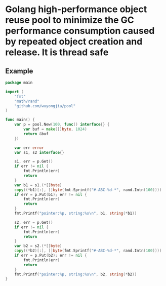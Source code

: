 # Golang high-performance object reuse pool to minimize the GC performance consumption caused by repeated object creation and release. It is thread safe

## Example
 

```go
package main

import (
    "fmt"
    "math/rand" 
	"github.com/wuyongjia/pool"
)

func main() {
	var p = pool.New(100, func() interface{} {
		var buf = make([]byte, 1024)
		return &buf
	})

	var err error
	var s1, s2 interface{}

	s1, err = p.Get()
	if err != nil {
		fmt.Println(err)
		return
	}
	var b1 = s1.(*[]byte)
	copy((*b1)[:], []byte(fmt.Sprintf("#-ABC-%d-*", rand.Intn(100))))
	if err = p.Put(b1); err != nil {
		fmt.Println(err)
		return
	}
	fmt.Printf("pointer:%p, string:%s\n", b1, string(*b1))

	s2, err = p.Get()
	if err != nil {
		fmt.Println(err)
		return
	}
	var b2 = s2.(*[]byte)
	copy((*b2)[:], []byte(fmt.Sprintf("#-ABC-%d-*", rand.Intn(100))))
	if err = p.Put(b2); err != nil {
		fmt.Println(err)
		return
	}
	fmt.Printf("pointer:%p, string:%s\n", b2, string(*b2))
}
```